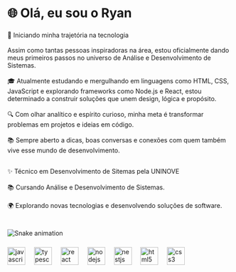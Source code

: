 <h1 align="left">🌐 Olá, eu sou o Ryan</h1>

###

<p align="left">🚀 Iniciando minha trajetória na tecnologia<br><br>Assim como tantas pessoas inspiradoras na área, estou oficialmente dando meus primeiros passos no universo de Análise e Desenvolvimento de Sistemas.<br><br>🎓 Atualmente estudando e mergulhando em linguagens como HTML, CSS, JavaScript e explorando frameworks como Node.js e React, estou determinado a construir soluções que unem design, lógica e propósito.<br><br>🔍 Com olhar analítico e espírito curioso, minha meta é transformar problemas em projetos e ideias em código.<br><br>📚 Sempre aberto a dicas, boas conversas e conexões com quem também vive esse mundo de desenvolvimento.</p>

###

<h2 align="left"></h2>

###

<p align="left">✨ Técnico em Desenvolvimento de Sitemas pela UNINOVE<br><br>📚 Cursando Análise e Desenvolvimento de Sistemas. <br><br>🌍 Explorando novas tecnologias e desenvolvendo soluções de software.</p>

###

<br clear="both">

<img src="https://raw.githubusercontent.com/RyanMS27/RyanMS27/output/snake.svg" alt="Snake animation" />

###

<div align="left">
  <img src="https://cdn.jsdelivr.net/gh/devicons/devicon/icons/javascript/javascript-original.svg" height="40" alt="javascript logo"  />
  <img width="12" />
  <img src="https://cdn.jsdelivr.net/gh/devicons/devicon/icons/typescript/typescript-original.svg" height="40" alt="typescript logo"  />
  <img width="12" />
  <img src="https://cdn.jsdelivr.net/gh/devicons/devicon/icons/react/react-original.svg" height="40" alt="react logo"  />
  <img width="12" />
  <img src="https://cdn.jsdelivr.net/gh/devicons/devicon/icons/nodejs/nodejs-original.svg" height="40" alt="nodejs logo"  />
  <img width="12" />
  <img src="https://cdn.jsdelivr.net/gh/devicons/devicon/icons/nestjs/nestjs-original.svg" height="40" alt="nestjs logo"  />
  <img width="12" />
  <img src="https://cdn.jsdelivr.net/gh/devicons/devicon/icons/html5/html5-original.svg" height="40" alt="html5 logo"  />
  <img width="12" />
  <img src="https://cdn.jsdelivr.net/gh/devicons/devicon/icons/css3/css3-original.svg" height="40" alt="css3 logo"  />
</div>

###
